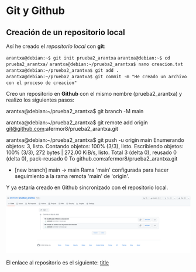 # Git y Github
## Creación de un repositorio local

Así he creado el *repositorio local* con **git**:

`arantxa@debian:~$ git init prueba2_arantxa`
`arantxa@debian:~$ cd prueba2_arantxa/`
`arantxa@debian:~/prueba2_arantxa$ nano creacion.txt`
`arantxa@debian:~/prueba2_arantxa$ git add .`
`arantxa@debian:~/prueba2_arantxa$ git commit -m "He creado un archivo con el proceso de creacion"`

Creo un repositorio en **Github** con el mismo nombre (prueba2_arantxa) y realizo los siguientes pasos:

arantxa@debian:~/prueba2_arantxa$ git branch -M main

arantxa@debian:~/prueba2_arantxa$ git remote add origin git@github.com:afermor8/prueba2_arantxa.git

arantxa@debian:~/prueba2_arantxa$ git push -u origin main
Enumerando objetos: 3, listo.
Contando objetos: 100% (3/3), listo.
Escribiendo objetos: 100% (3/3), 272 bytes | 272.00 KiB/s, listo.
Total 3 (delta 0), reusado 0 (delta 0), pack-reusado 0
To github.com:afermor8/prueba2_arantxa.git
 * [new branch]      main -> main
Rama 'main' configurada para hacer seguimiento a la rama remota 'main' de 'origin'.


Y ya estaría creado en Github sincronizado con el repositorio local.

![alt text](capturagitlocal.png)

El enlace al repositorio es el siguiente:
[title](https://github.com/afermor8/prueba2_arantxa)
